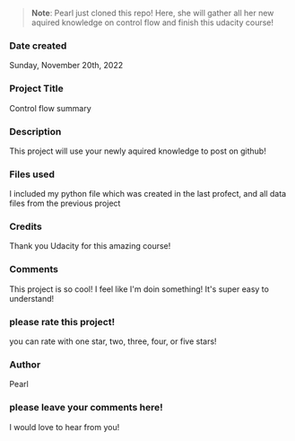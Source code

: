 >**Note**: Pearl just cloned this repo! Here, she will gather all her new aquired knowledge on control flow and finish this udacity course!
### Date created
Sunday, November 20th, 2022

### Project Title
Control flow summary

### Description
This project will use your newly aquired knowledge to post on github!

### Files used
I included my python file which was created in the last profect, and all data files from the previous project

### Credits
Thank you Udacity for this amazing course!

### Comments
This project is so cool! I feel like I'm doin something! It's super easy to understand!

### please rate this project!
you can rate with one star, two, three, four, or five stars!

### Author
Pearl

### please leave your comments here!
I would love to hear from you!
